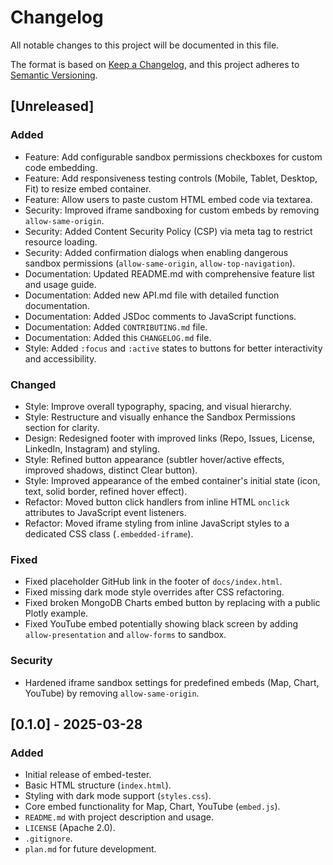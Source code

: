 # Changelog
All notable changes to this project will be documented in this file.

The format is based on [Keep a Changelog](https://keepachangelog.com/en/1.0.0/),
and this project adheres to [Semantic Versioning](https://semver.org/spec/v2.0.0.html).

## [Unreleased]

### Added
- Feature: Add configurable sandbox permissions checkboxes for custom code embedding.
- Feature: Add responsiveness testing controls (Mobile, Tablet, Desktop, Fit) to resize embed container.
- Feature: Allow users to paste custom HTML embed code via textarea.
- Security: Improved iframe sandboxing for custom embeds by removing `allow-same-origin`.
- Security: Added Content Security Policy (CSP) via meta tag to restrict resource loading.
- Security: Added confirmation dialogs when enabling dangerous sandbox permissions (`allow-same-origin`, `allow-top-navigation`).
- Documentation: Updated README.md with comprehensive feature list and usage guide.
- Documentation: Added new API.md file with detailed function documentation.
- Documentation: Added JSDoc comments to JavaScript functions.
- Documentation: Added `CONTRIBUTING.md` file.
- Documentation: Added this `CHANGELOG.md` file.
- Style: Added `:focus` and `:active` states to buttons for better interactivity and accessibility.

### Changed
- Style: Improve overall typography, spacing, and visual hierarchy.
- Style: Restructure and visually enhance the Sandbox Permissions section for clarity.
- Design: Redesigned footer with improved links (Repo, Issues, License, LinkedIn, Instagram) and styling.
- Style: Refined button appearance (subtler hover/active effects, improved shadows, distinct Clear button).
- Style: Improved appearance of the embed container's initial state (icon, text, solid border, refined hover effect).
- Refactor: Moved button click handlers from inline HTML `onclick` attributes to JavaScript event listeners.
- Refactor: Moved iframe styling from inline JavaScript styles to a dedicated CSS class (`.embedded-iframe`).

### Fixed
- Fixed placeholder GitHub link in the footer of `docs/index.html`.
- Fixed missing dark mode style overrides after CSS refactoring.
- Fixed broken MongoDB Charts embed button by replacing with a public Plotly example.
- Fixed YouTube embed potentially showing black screen by adding `allow-presentation` and `allow-forms` to sandbox.

### Security
- Hardened iframe sandbox settings for predefined embeds (Map, Chart, YouTube) by removing `allow-same-origin`.

## [0.1.0] - 2025-03-28
### Added
- Initial release of embed-tester.
- Basic HTML structure (`index.html`).
- Styling with dark mode support (`styles.css`).
- Core embed functionality for Map, Chart, YouTube (`embed.js`).
- `README.md` with project description and usage.
- `LICENSE` (Apache 2.0).
- `.gitignore`.
- `plan.md` for future development. 